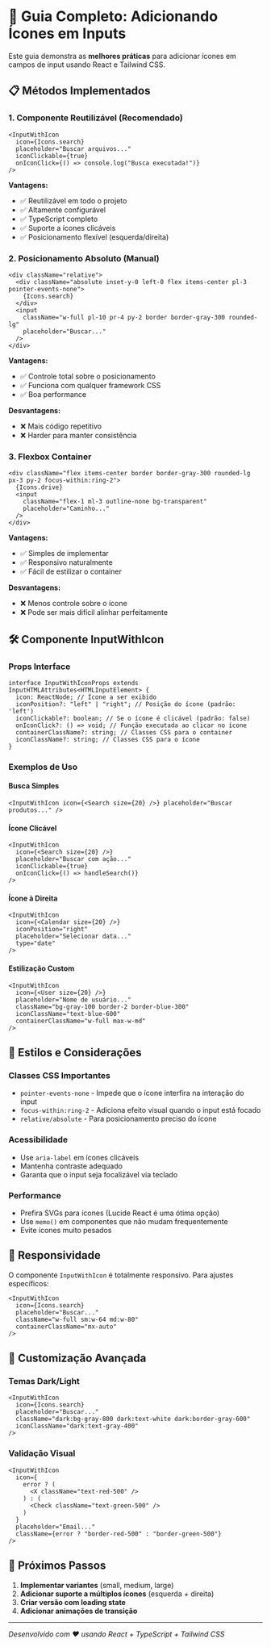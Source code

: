 # 🎯 Guia Completo: Adicionando Ícones em Inputs

Este guia demonstra as **melhores práticas** para adicionar ícones em campos de input usando React e Tailwind CSS.

## 📋 Métodos Implementados

### 1. **Componente Reutilizável (Recomendado)**

```tsx
<InputWithIcon
  icon={Icons.search}
  placeholder="Buscar arquivos..."
  iconClickable={true}
  onIconClick={() => console.log("Busca executada!")}
/>
```

**Vantagens:**

- ✅ Reutilizável em todo o projeto
- ✅ Altamente configurável
- ✅ TypeScript completo
- ✅ Suporte a ícones clicáveis
- ✅ Posicionamento flexível (esquerda/direita)

### 2. **Posicionamento Absoluto (Manual)**

```tsx
<div className="relative">
  <div className="absolute inset-y-0 left-0 flex items-center pl-3 pointer-events-none">
    {Icons.search}
  </div>
  <input
    className="w-full pl-10 pr-4 py-2 border border-gray-300 rounded-lg"
    placeholder="Buscar..."
  />
</div>
```

**Vantagens:**

- ✅ Controle total sobre o posicionamento
- ✅ Funciona com qualquer framework CSS
- ✅ Boa performance

**Desvantagens:**

- ❌ Mais código repetitivo
- ❌ Harder para manter consistência

### 3. **Flexbox Container**

```tsx
<div className="flex items-center border border-gray-300 rounded-lg px-3 py-2 focus-within:ring-2">
  {Icons.drive}
  <input
    className="flex-1 ml-3 outline-none bg-transparent"
    placeholder="Caminho..."
  />
</div>
```

**Vantagens:**

- ✅ Simples de implementar
- ✅ Responsivo naturalmente
- ✅ Fácil de estilizar o container

**Desvantagens:**

- ❌ Menos controle sobre o ícone
- ❌ Pode ser mais difícil alinhar perfeitamente

## 🛠 Componente InputWithIcon

### Props Interface

```tsx
interface InputWithIconProps extends InputHTMLAttributes<HTMLInputElement> {
  icon: ReactNode; // Ícone a ser exibido
  iconPosition?: "left" | "right"; // Posição do ícone (padrão: 'left')
  iconClickable?: boolean; // Se o ícone é clicável (padrão: false)
  onIconClick?: () => void; // Função executada ao clicar no ícone
  containerClassName?: string; // Classes CSS para o container
  iconClassName?: string; // Classes CSS para o ícone
}
```

### Exemplos de Uso

#### Busca Simples

```tsx
<InputWithIcon icon={<Search size={20} />} placeholder="Buscar produtos..." />
```

#### Ícone Clicável

```tsx
<InputWithIcon
  icon={<Search size={20} />}
  placeholder="Buscar com ação..."
  iconClickable={true}
  onIconClick={() => handleSearch()}
/>
```

#### Ícone à Direita

```tsx
<InputWithIcon
  icon={<Calendar size={20} />}
  iconPosition="right"
  placeholder="Selecionar data..."
  type="date"
/>
```

#### Estilização Custom

```tsx
<InputWithIcon
  icon={<User size={20} />}
  placeholder="Nome de usuário..."
  className="bg-gray-100 border-2 border-blue-300"
  iconClassName="text-blue-600"
  containerClassName="w-full max-w-md"
/>
```

## 🎨 Estilos e Considerações

### Classes CSS Importantes

- `pointer-events-none` - Impede que o ícone interfira na interação do input
- `focus-within:ring-2` - Adiciona efeito visual quando o input está focado
- `relative/absolute` - Para posicionamento preciso do ícone

### Acessibilidade

- Use `aria-label` em ícones clicáveis
- Mantenha contraste adequado
- Garanta que o input seja focalizável via teclado

### Performance

- Prefira SVGs para ícones (Lucide React é uma ótima opção)
- Use `memo()` em componentes que não mudam frequentemente
- Evite ícones muito pesados

## 📱 Responsividade

O componente `InputWithIcon` é totalmente responsivo. Para ajustes específicos:

```tsx
<InputWithIcon
  icon={Icons.search}
  placeholder="Buscar..."
  className="w-full sm:w-64 md:w-80"
  containerClassName="mx-auto"
/>
```

## 🔧 Customização Avançada

### Temas Dark/Light

```tsx
<InputWithIcon
  icon={Icons.search}
  placeholder="Buscar..."
  className="dark:bg-gray-800 dark:text-white dark:border-gray-600"
  iconClassName="dark:text-gray-400"
/>
```

### Validação Visual

```tsx
<InputWithIcon
  icon={
    error ? (
      <X className="text-red-500" />
    ) : (
      <Check className="text-green-500" />
    )
  }
  placeholder="Email..."
  className={error ? "border-red-500" : "border-green-500"}
/>
```

## 🚀 Próximos Passos

1. **Implementar variantes** (small, medium, large)
2. **Adicionar suporte a múltiplos ícones** (esquerda + direita)
3. **Criar versão com loading state**
4. **Adicionar animações de transição**

---

_Desenvolvido com ❤️ usando React + TypeScript + Tailwind CSS_
